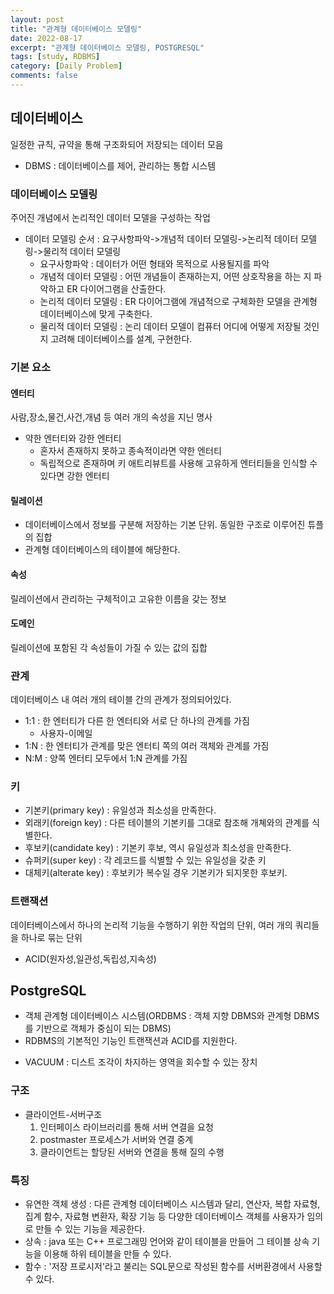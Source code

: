 ```yaml
---
layout: post
title: "관계형 데이터베이스 모델링"
date: 2022-08-17
excerpt: "관계형 데이터베이스 모델링, POSTGRESQL"
tags: [study, RDBMS]
category: [Daily Problem]
comments: false
---
```


## 데이터베이스

일정한 규칙, 규약을 통해 구조화되어 저장되는 데이터 모음

-   DBMS : 데이터베이스를 제어, 관리하는 통합 시스템

### 데이터베이스 모델링

주어진 개념에서 논리적인 데이터 모델을 구성하는 작업

-   데이터 모델링 순서 : 요구사항파악->개념적 데이터 모델링->논리적 데이터 모델링->물리적 데이터 모델링
    -   요구사항파악 : 데이터가 어떤 형태와 목적으로 사용될지를 파악
    -   개념적 데이터 모델링 : 어떤 개념들이 존재하는지, 어떤 상호작용을 하는 지 파악하고 ER 다이어그램을 산출한다.
    -   논리적 데이터 모델링 : ER 다이어그램에 개념적으로 구체화한 모델을 관계형 데이터베이스에 맞게 구축한다.
    -   물리적 데이터 모델링 : 논리 데이터 모델이 컴퓨터 어디에 어떻게 저장될 것인지 고려해 데이터베이스를 설계, 구현한다.

### 기본 요소

#### 엔터티

사람,장소,물건,사건,개념 등 여러 개의 속성을 지닌 명사

-   약한 엔터티와 강한 엔터티
    -   혼자서 존재하지 못하고 종속적이라면 약한 엔터티
    -   독립적으로 존재하며 키 애트리뷰트를 사용해 고유하게 엔터티들을 인식할 수 있다면 강한 엔터티

#### 릴레이션

-   데이터베이스에서 정보를 구분해 저장하는 기본 단위. 동일한 구조로 이루어진 튜플의 집합
-   관계형 데이터베이스의 테이블에 해당한다.

#### 속성

릴레이션에서 관리하는 구체적이고 고유한 이름을 갖는 정보

#### 도메인

릴레이션에 포함된 각 속성들이 가질 수 있는 값의 집합

### 관계

데이터베이스 내 여러 개의 테이블 간의 관계가 정의되어있다.

-   1:1 : 한 엔터티가 다른 한 엔터티와 서로 단 하나의 관계를 가짐
    -   사용자-이메일
-   1:N : 한 엔터티가 관계를 맞은 엔터티 쪽의 여러 객체와 관계를 가짐
-   N:M : 양쪽 엔터티 모두에서 1:N 관계를 가짐

### 키

-   기본키(primary key) : 유일성과 최소성을 만족한다.
-   외래키(foreign key) : 다른 테이블의 기본키를 그대로 참조해 개쳬와의 관계를 식별한다.
-   후보키(candidate key) : 기본키 후보, 역시 유일성과 최소성을 만족한다.
-   슈퍼키(super key) : 각 레코드를 식별할 수 있는 유일성을 갖춘 키
-   대체키(alterate key) : 후보키가 복수일 경우 기본키가 되지못한 후보키.

### 트랜잭션

데이터베이스에서 하나의 논리적 기능을 수행하기 위한 작업의 단위, 여러 개의 쿼리들을 하나로 묶는 단위

-   ACID(원자성,일관성,독립성,지속성)

## PostgreSQL

-   객체 관계형 데이터베이스 시스템(ORDBMS : 객체 지향 DBMS와 관계형 DBMS를 기반으로 객체가 중심이 되는 DBMS)
-   RDBMS의 기본적인 기능인 트랜잭션과 ACID를 지원한다.

*   VACUUM : 디스트 조각이 차지하는 영역을 회수할 수 있는 장치

### 구조

-   클라이언트-서버구조
    1. 인터페이스 라이브러리를 통해 서버 연결을 요청
    2. postmaster 프로세스가 서버와 연결 중계
    3. 클라이언트는 할당된 서버와 연결을 통해 질의 수행

### 특징

-   유연한 객체 생성 : 다른 관계형 데이터베이스 시스템과 달리, 연산자, 복합 자료형, 집계 함수, 자료형 변환자, 확장 기능 등 다양한 데이터베이스 객체를 사용자가 임의로 만들 수 있는 기능을 제공한다.
-   상속 : java 또는 C++ 프로그래밍 언어와 같이 테이블을 만들어 그 테이블 상속 기능을 이용해 하위 테이블을 만들 수 있다.
-   함수 : '저장 프로시저'라고 불리는 SQL문으로 작성된 함수를 서버환경에서 사용할 수 있다.
